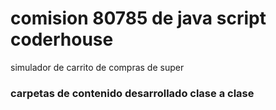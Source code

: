 # comision 80785 de java script coderhouse
simulador de carrito de compras de super
###  carpetas de contenido desarrollado clase a clase
